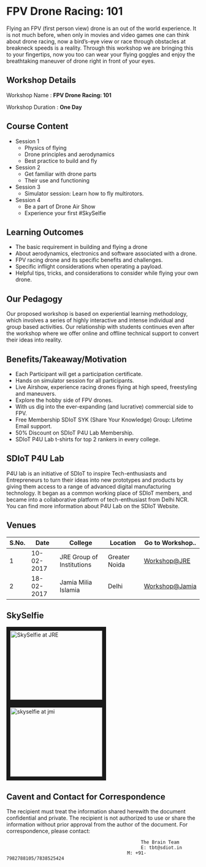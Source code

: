 # FPV Drone Racing: 101
Flying an FPV (first person view) drone is an out of the world experience.
It is not much before, when only in movies and video games one can think about drone racing, now a bird’s-eye view or race through obstacles at breakneck speeds is a reality. Through this workshop we are bringing this to your fingertips, now you too can wear your flying goggles and enjoy the breathtaking maneuver of drone right in front of your eyes.
## Workshop Details
Workshop Name : **FPV Drone Racing: 101**

Workshop Duration : **One Day**
## Course Content
+ Session 1
  + Physics of flying
  + Drone principles and aerodynamics
  + Best practice to build and fly
+ Session 2
  + Get familiar with drone parts
  + Their use and functioning
+ Session 3
  + Simulator session: Learn how to fly multirotors.
+ Session 4
  + Be a part of Drone Air Show
  + Experience your first #SkySelfie
## Learning Outcomes
+ The basic requirement in building and flying a drone
+ About aerodynamics, electronics and software associated with a drone.
+ FPV racing drone and its specific benefits and challenges.
+ Specific inflight considerations when operating a payload.
+ Helpful tips, tricks, and considerations to consider while flying your own drone.
## Our Pedagogy
Our proposed workshop is based on experiential learning methodology, which involves a series of highly interactive and intense individual and group based activities. Our relationship with students continues even after the workshop where we offer online and offline technical support to convert their ideas into reality.
## Benefits/Takeaway/Motivation
+ Each Participant will get a participation certificate.
+ Hands on simulator session for all participants.
+ Live Airshow, experience racing drones flying at high speed, freestyling and maneuvers.
+ Explore the hobby side of FPV drones.
+ With us dig into the ever-expanding (and lucrative) commercial side to FPV.
+ Free Membership SDIoT SYK (Share Your Knowledge) Group: Lifetime Email support.
+ 50% Discount on SDIoT P4U Lab Membership.
+ SDIoT P4U Lab t-shirts for top 2 rankers in every college.
## SDIoT P4U Lab
P4U lab is an initiative of SDIoT to inspire Tech-enthusiasts and Entrepreneurs to turn their ideas into new prototypes and products by giving them access to a range of advanced digital manufacturing technology. It began as a common working place of SDIoT members, and became into a collaborative platform of tech-enthusiast from Delhi NCR. You can find more information about P4U Lab on the SDIoT Website.
## Venues
| S.No. | Date | College | Location | Go to Workshop.. |
| ---- | ---- | --- | --- | --- |
| 1 | 10-02-2017 | JRE Group of Institutions | Greater Noida | [Workshop@JRE](/Workshops/FPV-Drone-Racing-101/JRE/) |
| 2 | 18-02-2017 | Jamia Milia Islamia | Delhi | [Workshop@Jamia](/Workshops/FPV-Drone-Racing-101/JMI/) |

## SkySelfie
<a href="http://www.youtube.com/watch?feature=player_embedded&v=xx-MSRvAeJE
" target="_blank"><img src="http://img.youtube.com/vi/xx-MSRvAeJE/0.jpg" 
alt="SkySelfie at JRE" width="240" height="180" border="10" /></a>
<a href="http://www.youtube.com/watch?feature=player_embedded&v=thf0-IwVedc
" target="_blank"><img src="http://img.youtube.com/vi/thf0-IwVedc/0.jpg" 
alt="skyselfie at jmi" width="240" height="180" border="10" /></a>

## Cavent and Contact for Correspondence
The recipient must treat the information shared herewith the document confidential and private. The recipient is not authorized to use or share the information without prior approval from the author of the document. For correspondence, please contact:

                                                     The Brain Team
                                                     E: tbt@sdiot.in
                                                M: +91-7982788105/7838525424
